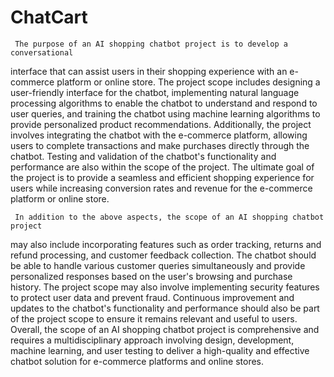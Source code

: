 # ChatCart
     The purpose of an AI shopping chatbot project is to develop a conversational
interface that can assist users in their shopping experience with an e-commerce
platform or online store. The project scope includes designing a user-friendly
interface for the chatbot, implementing natural language processing algorithms to
enable the chatbot to understand and respond to user queries, and training the chatbot
using machine learning algorithms to provide personalized product
recommendations. Additionally, the project involves integrating the chatbot with the
e-commerce platform, allowing users to complete transactions and make purchases
directly through the chatbot. Testing and validation of the chatbot's functionality and
performance are also within the scope of the project. The ultimate goal of the project
is to provide a seamless and efficient shopping experience for users while increasing
conversion rates and revenue for the e-commerce platform or online store.

     In addition to the above aspects, the scope of an AI shopping chatbot project
may also include incorporating features such as order tracking, returns and refund
processing, and customer feedback collection. The chatbot should be able to handle
various customer queries simultaneously and provide personalized responses based
on the user's browsing and purchase history. The project scope may also involve
implementing security features to protect user data and prevent fraud. Continuous
improvement and updates to the chatbot's functionality and performance should also
be part of the project scope to ensure it remains relevant and useful to users. Overall,
the scope of an AI shopping chatbot project is comprehensive and requires a
multidisciplinary approach involving design, development, machine learning, and
user testing to deliver a high-quality and effective chatbot solution for e-commerce
platforms and online stores.

